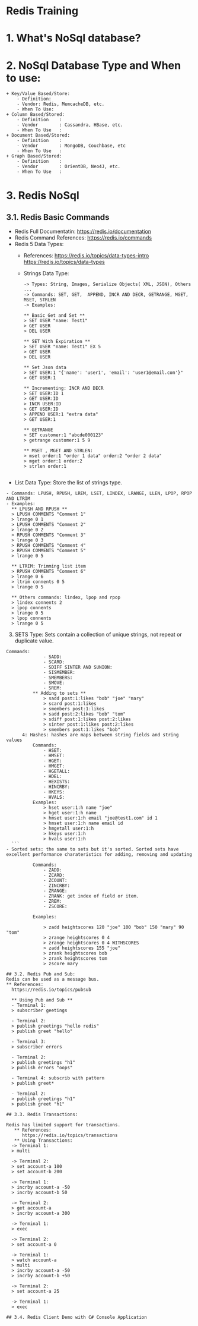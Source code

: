 
# Redis Training

# 1. What's NoSql database?

# 2. NoSql Database Type and When to use:
```
+ Key/Value Based/Store:
	- Definition:
	- Vendor: Redis, MemcacheDB, etc.
	- When To Use:
+ Column Based/Stored:
	- Definition	:
	- Vendor		: Cassandra, HBase, etc.
	- When To Use	:
+ Document Based/Stored:
	- Definition	:
	- Vendor		: MongoDB, Couchbase, etc
	- When To Use	:
+ Graph Based/Stored:
	- Definition	:
	- Vendor		: OrientDB, Neo4J, etc.
	- When To Use	:
```

# 3. Redis NoSql
## 3.1. Redis Basic Commands
* Redis Full Documentatin: https://redis.io/documentation
* Redis Command References: https://redis.io/commands
* Redis 5 Data Types:
  - References: 
    https://redis.io/topics/data-types-intro
    https://redis.io/topics/data-types
    
  - Strings Data Type: 
  	```
	-> Types: String, Images, Serialize Objects( XML, JSON), Others ...
	-> Commands: SET, GET,  APPEND, INCR AND DECR, GETRANGE, MGET, MSET, STRLEN
	-> Examples: 
	
	** Basic Get and Set **
	> SET USER "name: Test1"
	> GET USER
	> DEL USER
				
	** SET With Expiration **
	> SET USER "name: Test1" EX 5 
	> GET USER
	> DEL USER 
				
	** Set Json data
	> SET USER:1 "{'name': 'user1', 'email': 'user1@email.com'}"
	> GET USER:1
				
	** Incrementing: INCR AND DECR
	> SET USER:ID 1
	> GET USER:ID
	> INCR USER:ID
	> GET USER:ID
	> APPEND USER:1 "extra data"
	> GET USER:1
		
	** GETRANGE 
	> SET customer:1 "abcde000123"
	> getrange customer:1 5 9
				
	** MSET , MGET AND STRLEN:
	> mset order:1 "order 1 data" order:2 "order 2 data"
	> mget order:1 order:2
	> strlen order:1
  ```
 - List Data Type: Store the list of strings type.
  ```
  - Commands: LPUSH, RPUSH, LREM, LSET, LINDEX, LRANGE, LLEN, LPOP, RPOP AND LTRIM
  - Examples: 		
	** LPUSH AND RPUSH **
	> LPUSH COMMENTS "Comment 1"
	> lrange 0 1
	> LPUSH COMMENTS "Comment 2"
	> lrange 0 2
	> RPUSH COMMENTS "Comment 3"
	> lrange 0 3
	> RPUSH COMMENTS "Comment 4"
	> RPUSH COMMENTS "Comment 5"
	> lrange 0 5
				
	** LTRIM: Trimming list item
	> RPUSH COMMENTS "Comment 6"
	> lrange 0 6
	> ltrim connents 0 5
	> lrange 0 5

	** Others commands: lindex, lpop and rpop
	> lindex connents 2
	> lpop connents 
	> lrange 0 5
	> lpop connents 
	> lrange 0 5 
  ```
 3. SETS Type: Sets contain a collection of unique strings, not repeat or duplicate value. 
  ```
Commands: 
				- SADD:
				- SCARD: 
				- SDIFF SINTER AND SUNION:
				- SISMEMBER:
				- SMEMBERS:
				- SMOVE:
				- SREM:
			** Adding to sets **
				> sadd post:1:likes "bob" "joe" "mary"
				> scard post:1:likes
				> smembers post:1:likes
				> sadd post:2:likes "bob" "tom"
				> sdiff post:1:likes post:2:likes
				> sinter post:1:likes post:2:likes
				> smembers post:1:likes "bob"
		4: Hashes: hashes are maps between string fields and string values
			Commands: 
				- HSET: 
				- HMSET: 
				- HGET: 
				- HMGET:
				- HGETALL:
				- HDEL:
				- HEXISTS:
				- HINCRBY:
				- HKEYS:
				- HVALS:
			Examples:
				> hset user:1:h name "joe"
				> hget user:1:h name 
				> hmset user:1:h email "joe@test1.com" id 1
				> hmset user:1:h name email id
				> hmgetall user:1:h
				> hkeys user:1:h
				> hvals user:1:h
	```		
  - Sorted sets: the same to sets but it's sorted. Sorted sets have excellent performance charateristics for adding, removing and updating
			
			Commands: 
				- ZADD:
				- ZCARD:
				- ZCOUNT:
				- ZINCRBY:
				- ZRANGE:
				- ZRANK: get index of field or item.
				- ZREM:
				- ZSCORE:
			
			Examples:
			
				> zadd heightscores 120 "joe" 100 "bob" 150 "mary" 90 "tom"
				> zrange heightscores 0 4
				> zrange heightscores 0 4 WITHSCORES 
				> zadd heightscores 155 "joe"
				> zrank heightscores bob
				> zrank heightscores tom
				> zscore mary
        
## 3.2. Redis Pub and Sub: 
 Redis can be used as a message bus.
** References: 
	https://redis.io/topics/pubsub
		
	** Using Pub and Sub **
	- Terminal 1:
	> subscriber geetings 
	
	- Terminal 2:
	> publish greetings "hello redis"
	> publish greet "hello"
	
	- Terminal 3: 
	> subscriber errors
	
	- Terminal 2:
	> publish greetings "h1"
	> publish errors "oops"
	
	- Terminal 4: subscrib with pattern
	> publish greet*
	
	- Terminal 2:
	> publish greetings "h1"
	> publish greet "h1"

## 3.3. Redis Transactions:

Redis has limited support for transactions.
	 ** References: 
		https://redis.io/topics/transactions
	 ** Using Transactions:
	-> Terminal 1:
	> multi 
	
	-> Terminal 2:
	> set account-a 100
	> set account-b 200
	
	-> Terminal 1:
	> incrby account-a -50
	> incrby account-b 50
	
	-> Terminal 2:
	> get account-a
	> incrby account-a 300
	
	-> Terminal 1:
	> exec 
	
	-> Terminal 2:
	> set account-a 0
	
	-> Terminal 1:
	> watch account-a
	> multi
	> incrby account-a -50
	> incrby account-b +50
	
	-> Terminal 2:
	> set account-a 25
	
	-> Terminal 1:
	> exec
  
## 3.4. Redis Client Demo with C# Console Application

